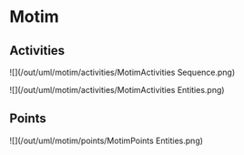 # Motim

## Activities

![](/out/uml/motim/activities/MotimActivities Sequence.png)

![](/out/uml/motim/activities/MotimActivities Entities.png)

## Points

![](/out/uml/motim/points/MotimPoints Entities.png)